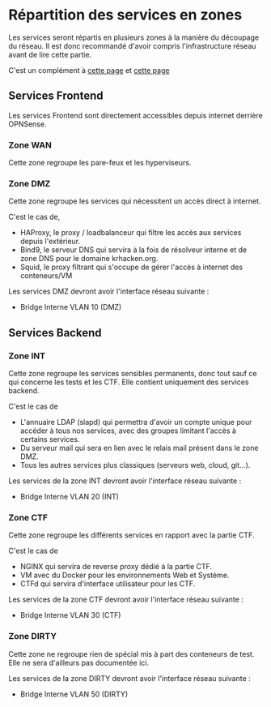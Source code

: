 # Répartition des services en zones

Les services seront répartis en plusieurs zones à la manière du découpage du réseau. Il est donc recommandé d'avoir compris l'infrastructure réseau avant de lire cette partie.

C'est un complément à [cette page](!../reseau/topologie_globale) et [cette page](!../reseau/topologie_reseau_virtuel)

## Services Frontend

Les services Frontend sont directement accessibles depuis internet derrière OPNSense.

### Zone WAN

Cette zone regroupe les pare-feux et les hyperviseurs.

### Zone DMZ

Cette zone regroupe les services qui nécessitent un accès direct à internet.

C'est le cas de,
- HAProxy, le proxy / loadbalanceur qui filtre les accès aux services depuis l'extérieur.
- Bind9, le serveur DNS qui servira à la fois de résolveur interne et de zone DNS pour le domaine krhacken.org.
- Squid, le proxy filtrant qui s'occupe de gérer l'accès à internet des conteneurs/VM

Les services DMZ devront avoir l'interface réseau suivante :
- Bridge Interne VLAN 10 (DMZ)

## Services Backend

### Zone INT
Cette zone regroupe les services sensibles permanents, donc tout sauf ce qui concerne les tests et les CTF. Elle contient uniquement des services backend.

C'est le cas de
- L'annuaire LDAP (slapd) qui permettra d'avoir un compte unique pour accéder à tous nos services, avec des groupes limitant l'accès à certains services.
- Du serveur mail qui sera en lien avec le relais mail présent dans le zone DMZ.
- Tous les autres services plus classiques (serveurs web, cloud, git...).

Les services de la zone INT devront avoir l'interface réseau suivante :
- Bridge Interne VLAN 20 (INT)

### Zone CTF
Cette zone regroupe les différents services en rapport avec la partie CTF.

C'est le cas de
- NGINX qui servira de reverse proxy dédié à la partie CTF.
- VM avec du Docker pour les environnements Web et Système.
- CTFd qui servira d'interface utilisateur pour les CTF.

Les services de la zone CTF devront avoir l'interface réseau suivante :
- Bridge Interne VLAN 30 (CTF)

### Zone DIRTY

Cette zone ne regroupe rien de spécial mis à part des conteneurs de test. Elle ne sera d'ailleurs pas documentée ici.

Les services de la zone DIRTY devront avoir l'interface réseau suivante :
- Bridge Interne VLAN 50 (DIRTY)
